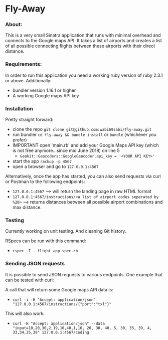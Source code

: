 # Fly-Away

### About:

This is a very small Sinatra application that runs with minimal overhead and connects to the Google maps API. It takes a list of airports and creates a list of all possible connecting flights between these airports with their direct distance.

### Requirements:

In order to run this application you need a working ruby version of ruby 2.3.1 or above. Additionally:
- bundler version 1.16.1 or higher
- A working Google maps API key

### Installation

Pretty straight forward:

- clone the repo ``` git clone git@github.com:wabi69sabi/fly-away.git ```
- run bundler ``` cd fly-away && bundle install ``` or ``` bundle ``` (whichever you prefer)
- IMPORTANT open 'main.rb' and add your Google Maps API key (which is not free anymore...since mid June 2018) on line 5
  * ``` Geokit::Geocoders::GoogleGeocoder.api_key = '<YOUR API KEY>' ```
- start the app ``` rackup -p 4567 ```
- open a browser and go to ``` 127.0.0.1:4567 ```

Alternatively, once the app has started, you can also send requests via curl or Postman to the following endpoints:

- ``` 127.0.0.1:4567 ``` --> will return the landing page in raw HTML format
- ``` 127.0.0.1:4567/instructions/<a list of airport codes seperated by %20> ``` --> returns distances between all possible airport combinations and max distance.

### Testing

Currently working on unit testing. And cleaning Git history.

RSpecs can be run with this command:

- ``` rspec -I . flight_app_spec.rb ```

### Sending JSON requests

It is possible to send JSON requests to various endpoints. One example that can be tested with curl:

A call that will return some Google maps API data is:

- ``` curl -i -H "Accept: application/json" "127.0.0.1:4567/instructions/{"port":"txl"}" ```

This will also work:

- ``` curl -H "Accept: application/json" --data "input=10,20,30,2,19,10,40,1,10, 20, 30, 40, 5, 30, 35, 39, 4, 33,34,35,38" 127.0.0.1:4567/coding ```
